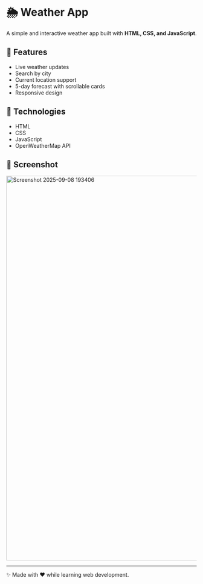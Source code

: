 # 🌦️ Weather App

A simple and interactive weather app built with **HTML, CSS, and JavaScript**.

## 🚀 Features
- Live weather updates
- Search by city
- Current location support
- 5-day forecast with scrollable cards
- Responsive design

## 🔧 Technologies
- HTML
- CSS
- JavaScript
- OpenWeatherMap API

## 📸 Screenshot
<img width="1593" height="1016" alt="Screenshot 2025-09-08 193406" src="https://github.com/user-attachments/assets/3c82c2ed-1499-427f-a380-02614fb55a24" />

---
✨ Made with ❤️ while learning web development.

